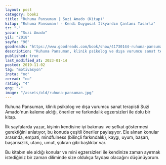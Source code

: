 ```yaml
---
layout: post  
category: book2  
title: "Ruhuna Pansuman | Suzi Amado (Kitap)"  
kitap: "Ruhuna Pansuman! - Kendi Duygusal İlkyardım Çantanı Tasarla"  
tr: "-"  
yazar: "Suzi Amado"  
yil: "2018"  
sayfa: "96"  
goodreads: "https://www.goodreads.com/book/show/41730144-ruhuna-pansuman"
description: "Ruhuna Pansuman, klinik psikolog ve dışa vurumcu sanat terapisti Suzi Amado'nun kaleme aldığı, öneriler ve farkındalık egzersizleri ile dolu bir kitap.  "
published: true
last_modified_at: 2023-01-14
posted: 2019-11-02
tag: "motivasyon"
insta: "no"
reread: "no"
rating: "4"
eng: "-"
image: "/assets/old/ruhuna-pansuman.jpg"
---
```


Ruhuna Pansuman, klinik psikolog ve dışa vurumcu sanat terapisti Suzi Amado'nun kaleme aldığı, öneriler ve farkındalık egzersizleri ile dolu bir kitap.  
  
İlk sayfalarda yazar, kişinin kendisine iyi bakması ve şefkat göstermesi gerektiğini anlatıyor, bu konuda çeşitli öneriler paylaşıyor. Ele alınan konular arasında, empati, mindfulness (bilinçli farkındalık), kaygı, uyum, başarı, başarısızlık, utanç, umut, şükran gibi başlıklar var.  
  
Bu kitabın ele aldığı konular ve mini egzersizleri ile kendinize zaman ayırmak istediğiniz bir zaman diliminde size oldukça faydası olacağını düşünüyorum.  
  

